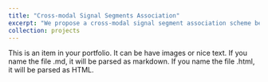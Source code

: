 ```yaml
---
title: "Cross-modal Signal Segments Association"
excerpt: "We propose a cross-modal signal segment association scheme between wearable and structural vibration sensors to soving the multimodal missmatching problem in multi-user scenario for better human sensing applications. <br/> <img src='/images/CMA_IPSN.png' height="200px">"
collection: projects
---
```


This is an item in your portfolio. It can be have images or nice text. If you name the file .md, it will be parsed as markdown. If you name the file .html, it will be parsed as HTML. 
